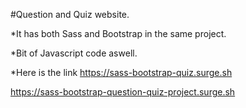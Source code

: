 #Question and Quiz website.

*It has both Sass and Bootstrap in the same project.

*Bit of Javascript code aswell.

*Here is the link https://sass-bootstrap-quiz.surge.sh

https://sass-bootstrap-question-quiz-project.surge.sh
